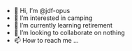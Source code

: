 - 👋 Hi, I’m @jdf-opus
- 👀 I’m interested in camping
- 🌱 I’m currently learning retirement
- 💞️ I’m looking to collaborate on nothing
- 📫 How to reach me ...

<!---
jdf-opus/jdf-opus is a ✨ special ✨ repository because its `README.md` (this file) appears on your GitHub profile.
You can click the Preview link to take a look at your changes.
--->
